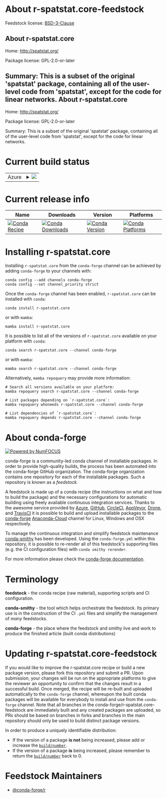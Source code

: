 About r-spatstat.core-feedstock
===============================

Feedstock license: [BSD-3-Clause](https://github.com/conda-forge/r-spatstat.core-feedstock/blob/main/LICENSE.txt)

About r-spatstat.core
---------------------

Home: http://spatstat.org/

Package license: GPL-2.0-or-later

Summary: This is a subset of the original 'spatstat' package, containing all of the user-level code from 'spatstat', except for the code for linear networks.
About r-spatstat.core
---------------------

Home: http://spatstat.org/

Package license: GPL-2.0-or-later

Summary: This is a subset of the original 'spatstat' package, containing all of the user-level code from 'spatstat', except for the code for linear networks.

Current build status
====================


<table>
    
  <tr>
    <td>Azure</td>
    <td>
      <details>
        <summary>
          <a href="https://dev.azure.com/conda-forge/feedstock-builds/_build/latest?definitionId=12210&branchName=main">
            <img src="https://dev.azure.com/conda-forge/feedstock-builds/_apis/build/status/r-spatstat.core-feedstock?branchName=main">
          </a>
        </summary>
        <table>
          <thead><tr><th>Variant</th><th>Status</th></tr></thead>
          <tbody><tr>
              <td>linux_64_r_base4.2</td>
              <td>
                <a href="https://dev.azure.com/conda-forge/feedstock-builds/_build/latest?definitionId=12210&branchName=main">
                  <img src="https://dev.azure.com/conda-forge/feedstock-builds/_apis/build/status/r-spatstat.core-feedstock?branchName=main&jobName=linux&configuration=linux%20linux_64_r_base4.2" alt="variant">
                </a>
              </td>
            </tr><tr>
              <td>linux_64_r_base4.3</td>
              <td>
                <a href="https://dev.azure.com/conda-forge/feedstock-builds/_build/latest?definitionId=12210&branchName=main">
                  <img src="https://dev.azure.com/conda-forge/feedstock-builds/_apis/build/status/r-spatstat.core-feedstock?branchName=main&jobName=linux&configuration=linux%20linux_64_r_base4.3" alt="variant">
                </a>
              </td>
            </tr><tr>
              <td>osx_64_r_base4.2</td>
              <td>
                <a href="https://dev.azure.com/conda-forge/feedstock-builds/_build/latest?definitionId=12210&branchName=main">
                  <img src="https://dev.azure.com/conda-forge/feedstock-builds/_apis/build/status/r-spatstat.core-feedstock?branchName=main&jobName=osx&configuration=osx%20osx_64_r_base4.2" alt="variant">
                </a>
              </td>
            </tr><tr>
              <td>osx_64_r_base4.3</td>
              <td>
                <a href="https://dev.azure.com/conda-forge/feedstock-builds/_build/latest?definitionId=12210&branchName=main">
                  <img src="https://dev.azure.com/conda-forge/feedstock-builds/_apis/build/status/r-spatstat.core-feedstock?branchName=main&jobName=osx&configuration=osx%20osx_64_r_base4.3" alt="variant">
                </a>
              </td>
            </tr><tr>
              <td>osx_arm64_r_base4.2</td>
              <td>
                <a href="https://dev.azure.com/conda-forge/feedstock-builds/_build/latest?definitionId=12210&branchName=main">
                  <img src="https://dev.azure.com/conda-forge/feedstock-builds/_apis/build/status/r-spatstat.core-feedstock?branchName=main&jobName=osx&configuration=osx%20osx_arm64_r_base4.2" alt="variant">
                </a>
              </td>
            </tr><tr>
              <td>osx_arm64_r_base4.3</td>
              <td>
                <a href="https://dev.azure.com/conda-forge/feedstock-builds/_build/latest?definitionId=12210&branchName=main">
                  <img src="https://dev.azure.com/conda-forge/feedstock-builds/_apis/build/status/r-spatstat.core-feedstock?branchName=main&jobName=osx&configuration=osx%20osx_arm64_r_base4.3" alt="variant">
                </a>
              </td>
            </tr><tr>
              <td>win_64</td>
              <td>
                <a href="https://dev.azure.com/conda-forge/feedstock-builds/_build/latest?definitionId=12210&branchName=main">
                  <img src="https://dev.azure.com/conda-forge/feedstock-builds/_apis/build/status/r-spatstat.core-feedstock?branchName=main&jobName=win&configuration=win%20win_64_" alt="variant">
                </a>
              </td>
            </tr>
          </tbody>
        </table>
      </details>
    </td>
  </tr>
</table>

Current release info
====================

| Name | Downloads | Version | Platforms |
| --- | --- | --- | --- |
| [![Conda Recipe](https://img.shields.io/badge/recipe-r--spatstat.core-green.svg)](https://anaconda.org/conda-forge/r-spatstat.core) | [![Conda Downloads](https://img.shields.io/conda/dn/conda-forge/r-spatstat.core.svg)](https://anaconda.org/conda-forge/r-spatstat.core) | [![Conda Version](https://img.shields.io/conda/vn/conda-forge/r-spatstat.core.svg)](https://anaconda.org/conda-forge/r-spatstat.core) | [![Conda Platforms](https://img.shields.io/conda/pn/conda-forge/r-spatstat.core.svg)](https://anaconda.org/conda-forge/r-spatstat.core) |

Installing r-spatstat.core
==========================

Installing `r-spatstat.core` from the `conda-forge` channel can be achieved by adding `conda-forge` to your channels with:

```
conda config --add channels conda-forge
conda config --set channel_priority strict
```

Once the `conda-forge` channel has been enabled, `r-spatstat.core` can be installed with `conda`:

```
conda install r-spatstat.core
```

or with `mamba`:

```
mamba install r-spatstat.core
```

It is possible to list all of the versions of `r-spatstat.core` available on your platform with `conda`:

```
conda search r-spatstat.core --channel conda-forge
```

or with `mamba`:

```
mamba search r-spatstat.core --channel conda-forge
```

Alternatively, `mamba repoquery` may provide more information:

```
# Search all versions available on your platform:
mamba repoquery search r-spatstat.core --channel conda-forge

# List packages depending on `r-spatstat.core`:
mamba repoquery whoneeds r-spatstat.core --channel conda-forge

# List dependencies of `r-spatstat.core`:
mamba repoquery depends r-spatstat.core --channel conda-forge
```


About conda-forge
=================

[![Powered by
NumFOCUS](https://img.shields.io/badge/powered%20by-NumFOCUS-orange.svg?style=flat&colorA=E1523D&colorB=007D8A)](https://numfocus.org)

conda-forge is a community-led conda channel of installable packages.
In order to provide high-quality builds, the process has been automated into the
conda-forge GitHub organization. The conda-forge organization contains one repository
for each of the installable packages. Such a repository is known as a *feedstock*.

A feedstock is made up of a conda recipe (the instructions on what and how to build
the package) and the necessary configurations for automatic building using freely
available continuous integration services. Thanks to the awesome service provided by
[Azure](https://azure.microsoft.com/en-us/services/devops/), [GitHub](https://github.com/),
[CircleCI](https://circleci.com/), [AppVeyor](https://www.appveyor.com/),
[Drone](https://cloud.drone.io/welcome), and [TravisCI](https://travis-ci.com/)
it is possible to build and upload installable packages to the
[conda-forge](https://anaconda.org/conda-forge) [Anaconda-Cloud](https://anaconda.org/)
channel for Linux, Windows and OSX respectively.

To manage the continuous integration and simplify feedstock maintenance
[conda-smithy](https://github.com/conda-forge/conda-smithy) has been developed.
Using the ``conda-forge.yml`` within this repository, it is possible to re-render all of
this feedstock's supporting files (e.g. the CI configuration files) with ``conda smithy rerender``.

For more information please check the [conda-forge documentation](https://conda-forge.org/docs/).

Terminology
===========

**feedstock** - the conda recipe (raw material), supporting scripts and CI configuration.

**conda-smithy** - the tool which helps orchestrate the feedstock.
                   Its primary use is in the construction of the CI ``.yml`` files
                   and simplify the management of *many* feedstocks.

**conda-forge** - the place where the feedstock and smithy live and work to
                  produce the finished article (built conda distributions)


Updating r-spatstat.core-feedstock
==================================

If you would like to improve the r-spatstat.core recipe or build a new
package version, please fork this repository and submit a PR. Upon submission,
your changes will be run on the appropriate platforms to give the reviewer an
opportunity to confirm that the changes result in a successful build. Once
merged, the recipe will be re-built and uploaded automatically to the
`conda-forge` channel, whereupon the built conda packages will be available for
everybody to install and use from the `conda-forge` channel.
Note that all branches in the conda-forge/r-spatstat.core-feedstock are
immediately built and any created packages are uploaded, so PRs should be based
on branches in forks and branches in the main repository should only be used to
build distinct package versions.

In order to produce a uniquely identifiable distribution:
 * If the version of a package **is not** being increased, please add or increase
   the [``build/number``](https://docs.conda.io/projects/conda-build/en/latest/resources/define-metadata.html#build-number-and-string).
 * If the version of a package **is** being increased, please remember to return
   the [``build/number``](https://docs.conda.io/projects/conda-build/en/latest/resources/define-metadata.html#build-number-and-string)
   back to 0.

Feedstock Maintainers
=====================

* [@conda-forge/r](https://github.com/conda-forge/r/)

